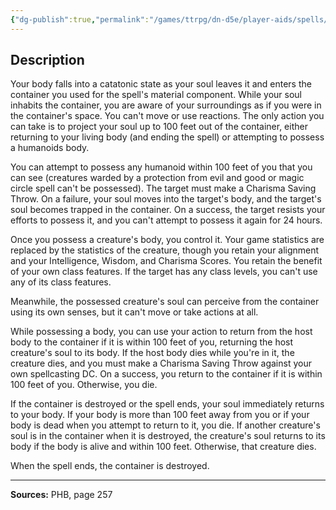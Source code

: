 ```yaml
---
{"dg-publish":true,"permalink":"/games/ttrpg/dn-d5e/player-aids/spells/level-6/magic-jar/","tags":["TTRPG/DND/5e","verbal","somatic","material"]}
---
```



## Description
Your body falls into a catatonic state as your soul leaves it and enters the container you used for the spell's material component.
While your soul inhabits the container, you are aware of your surroundings as if you were in the container's space.
You can't move or use reactions.
The only action you can take is to project your soul up to 100 feet out of the container, either returning to your living body (and ending the spell) or attempting to possess a humanoids body.

You can attempt to possess any humanoid within 100 feet of you that you can see (creatures warded by a protection from evil and good or magic circle spell can't be possessed).
The target must make a Charisma Saving Throw.
On a failure, your soul moves into the target's body, and the target's soul becomes trapped in the container.
On a success, the target resists your efforts to possess it, and you can't attempt to possess it again for 24 hours.

Once you possess a creature's body, you control it.
Your game statistics are replaced by the statistics of the creature, though you retain your alignment and your Intelligence, Wisdom, and Charisma Scores.
You retain the benefit of your own class features.
If the target has any class levels, you can't use any of its class features.

Meanwhile, the possessed creature's soul can perceive from the container using its own senses, but it can't move or take actions at all.

While possessing a body, you can use your action to return from the host body to the container if it is within 100 feet of you, returning the host creature's soul to its body.
If the host body dies while you're in it, the creature dies, and you must make a Charisma Saving Throw against your own spellcasting DC.
On a success, you return to the container if it is within 100 feet of you.
Otherwise, you die.

If the container is destroyed or the spell ends, your soul immediately returns to your body.
If your body is more than 100 feet away from you or if your body is dead when you attempt to return to it, you die.
If another creature's soul is in the container when it is destroyed, the creature's soul returns to its body if the body is alive and within 100 feet.
Otherwise, that creature dies.

When the spell ends, the container is destroyed.

---

**Sources:** PHB, page 257
